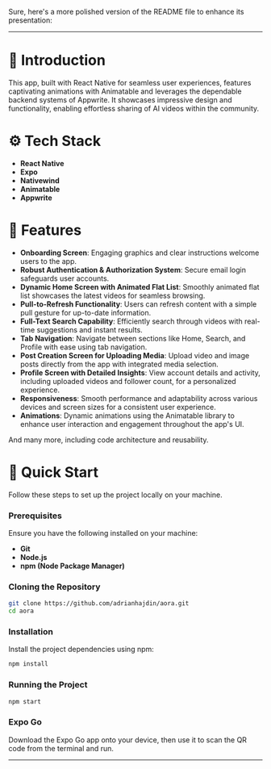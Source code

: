 Sure, here's a more polished version of the README file to enhance its presentation:

---

# 🤖 Introduction
This app, built with React Native for seamless user experiences, features captivating animations with Animatable and leverages the dependable backend systems of Appwrite. It showcases impressive design and functionality, enabling effortless sharing of AI videos within the community.

# ⚙️ Tech Stack
- **React Native**
- **Expo**
- **Nativewind**
- **Animatable**
- **Appwrite**

# 🔋 Features
- **Onboarding Screen**: Engaging graphics and clear instructions welcome users to the app.
- **Robust Authentication & Authorization System**: Secure email login safeguards user accounts.
- **Dynamic Home Screen with Animated Flat List**: Smoothly animated flat list showcases the latest videos for seamless browsing.
- **Pull-to-Refresh Functionality**: Users can refresh content with a simple pull gesture for up-to-date information.
- **Full-Text Search Capability**: Efficiently search through videos with real-time suggestions and instant results.
- **Tab Navigation**: Navigate between sections like Home, Search, and Profile with ease using tab navigation.
- **Post Creation Screen for Uploading Media**: Upload video and image posts directly from the app with integrated media selection.
- **Profile Screen with Detailed Insights**: View account details and activity, including uploaded videos and follower count, for a personalized experience.
- **Responsiveness**: Smooth performance and adaptability across various devices and screen sizes for a consistent user experience.
- **Animations**: Dynamic animations using the Animatable library to enhance user interaction and engagement throughout the app's UI.

And many more, including code architecture and reusability.

# 🤸 Quick Start
Follow these steps to set up the project locally on your machine.

### Prerequisites
Ensure you have the following installed on your machine:
- **Git**
- **Node.js**
- **npm (Node Package Manager)**

### Cloning the Repository
```bash
git clone https://github.com/adrianhajdin/aora.git
cd aora
```

### Installation
Install the project dependencies using npm:
```bash
npm install
```

### Running the Project
```bash
npm start
```

### Expo Go
Download the Expo Go app onto your device, then use it to scan the QR code from the terminal and run.

---
